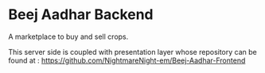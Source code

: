 # Beej Aadhar Backend
A marketplace to buy and sell crops.

This server side is coupled with presentation layer whose repository can be found at : https://github.com/NightmareNight-em/Beej-Aadhar-Frontend
